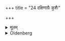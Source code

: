+++
title = "24 दक्षिणाग्रैः कुशैः"

+++

<details><summary>मूलम्</summary>

दक्षिणाग्रैः कुशैः २४
</details>

<details><summary>Oldenberg</summary>

24. Of southward-pointed Kuśa grass,
</details>
